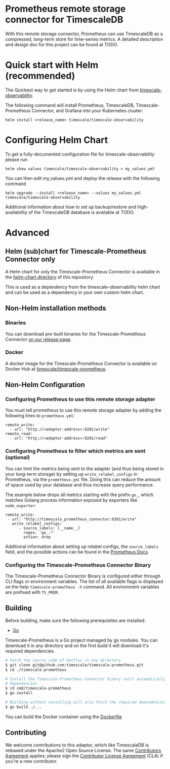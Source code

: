 # Prometheus remote storage connector for TimescaleDB

With this remote storage connector, Prometheus can use TimescaleDB as a compressed, long-term store for time-series metrics.
A detailed description and design doc for this project can be found at TODO.

# Quick start with Helm (recommended)

The Quickest way to get started is by using the Helm chart from [timescale-observability](https://github.com/timescale/timescale-observability).

The following command will install Prometheus, TimescaleDB, Timescale-Prometheus Connector, and Grafana
into your Kubernetes cluster:
```
helm install <release_name> timescale/timescale-observability
```

# Configuring Helm Chart

To get a fully-documented configuration file for timescale-observability please run

```
helm show values timescale/timescale-observability > my_values.yml
```

You can then edit my_values.yml and deploy the release with the following command

```
helm upgrade --install <release_name> --values my_values.yml timescale/timescale-observability
```

Additional information about how to set up backup/restore and high-availability of the TimescaleDB
database is available at TODO.

# Advanced

## Helm (sub)chart for Timescale-Prometheus Connector only

A Helm chart for only the Timescale-Prometheus Connector is available in the [helm-chart directory](helm-chart/README.md) of this repository.

This is used as a dependency from the timescale-observability helm chart and can be used as a dependency in your own custom helm chart.

## Non-Helm installation methods

### Binaries

You can download pre-built binaries for the Timescale-Prometheus Connector [on our release page](https://github.com/timescale/timescale-prometheus/releases).

### Docker

A docker image for the Timescale-Prometheus Connector is available
on Docker Hub at [timescale/timescale-prometheus](https://hub.docker.com/r/timescale/timescale-prometheus/).

## Non-Helm Configuration

### Configuring Prometheus to use this remote storage adapter

You must tell prometheus to use this remote storage adapter by adding the
following lines to `prometheus.yml`:
```
remote_write:
  - url: "http://<adapter-address>:9201/write"
remote_read:
  - url: "http://<adapter-address>:9201/read"
```

### Configuring Prometheus to filter which metrics are sent (optional)

You can limit the metrics being sent to the adapter (and thus being stored in your long-term storage) by
setting up `write_relabel_configs` in Prometheus, via the `prometheus.yml` file.
Doing this can reduce the amount of space used by your database and thus increase query performance.

The example below drops all metrics starting with the prefix `go_`, which matches Golang process information
exposed by exporters like `node_exporter`:

```
remote_write:
 - url: "http://timescale_prometheus_connector:9201/write"
   write_relabel_configs:
      - source_labels: [__name__]
        regex: 'go_.*'
        action: drop
```

Additional information about setting up relabel configs, the `source_labels` field, and the possible actions can be found in the [Prometheus Docs](https://prometheus.io/docs/prometheus/latest/configuration/configuration/#remote_write).

### Configuring the Timescale-Prometheus Connector Binary

The Timescale-Prometheus Connector Binary is configured either through CLI flags or environment variables.
The list of all available flags is displayed on the help `timescale-prometheus -h` command. All
environment variables are prefixed with `TS_PROM`.

## Building

Before building, make sure the following prerequisites are installed:

* [Go](https://golang.org/dl/)

Timescale-Prometheus is a Go project managed by go modules. You can download it in
any directory and on the first build it will download it's required dependencies.

```bash
# Fetch the source code of Outflux in any directory
$ git clone git@github.com:timescale/timescale-prometheus.git
$ cd ./timescale-prometheus

# Install the Timescale-Prometheus Connector binary (will automatically detect and download)
# dependencies.
$ cd cmd/timescale-prometheus
$ go install

# Building without installing will also fetch the required dependencies
$ go build ./...
```

You can build the Docker container using the [Dockerfile](Dockerfile)

## Contributing

We welcome contributions to this adaptor, which like TimescaleDB is released under the Apache2 Open Source License.  The same [Contributors Agreement](//github.com/timescale/timescaledb/blob/master/CONTRIBUTING.md) applies; please sign the [Contributor License Agreement](https://cla-assistant.io/timescale/timeascale-prometheus) (CLA) if you're a new contributor.
